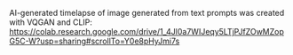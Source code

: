 AI-generated timelapse of image generated from text prompts was created with VQGAN and CLIP: https://colab.research.google.com/drive/1_4Jl0a7WIJeqy5LTjPJfZOwMZopG5C-W?usp=sharing#scrollTo=Y0e8pHyJmi7s
